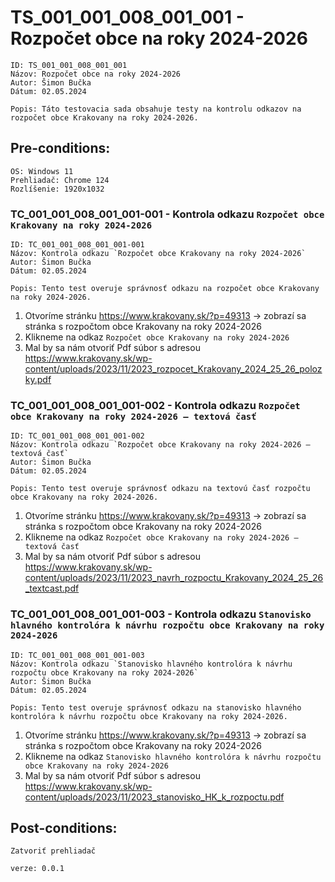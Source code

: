 # TS_001_001_008_001_001 - Rozpočet obce na roky 2024-2026

```
ID: TS_001_001_008_001_001
Názov: Rozpočet obce na roky 2024-2026
Autor: Šimon Bučka
Dátum: 02.05.2024
```

```
Popis: Táto testovacia sada obsahuje testy na kontrolu odkazov na rozpočet obce Krakovany na roky 2024-2026.
```

## Pre-conditions:

```
OS: Windows 11
Prehliadač: Chrome 124
Rozlíšenie: 1920x1032
```

### TC_001_001_008_001_001-001 - Kontrola odkazu `Rozpočet obce Krakovany na roky 2024-2026`

```
ID: TC_001_001_008_001_001-001
Názov: Kontrola odkazu `Rozpočet obce Krakovany na roky 2024-2026`
Autor: Šimon Bučka
Dátum: 02.05.2024
```

```
Popis: Tento test overuje správnosť odkazu na rozpočet obce Krakovany na roky 2024-2026.
```

1. Otvoríme stránku https://www.krakovany.sk/?p=49313 -> zobrazí sa stránka s rozpočtom obce Krakovany na roky 2024-2026
2. Klikneme na odkaz `Rozpočet obce Krakovany na roky 2024-2026`
3. Mal by sa nám otvoriť Pdf súbor s adresou https://www.krakovany.sk/wp-content/uploads/2023/11/2023_rozpocet_Krakovany_2024_25_26_polozky.pdf

### TC_001_001_008_001_001-002 - Kontrola odkazu `Rozpočet obce Krakovany na roky 2024-2026 – textová časť`

```
ID: TC_001_001_008_001_001-002
Názov: Kontrola odkazu `Rozpočet obce Krakovany na roky 2024-2026 – textová časť`
Autor: Šimon Bučka
Dátum: 02.05.2024
```

```
Popis: Tento test overuje správnosť odkazu na textovú časť rozpočtu obce Krakovany na roky 2024-2026.
```

1. Otvoríme stránku https://www.krakovany.sk/?p=49313 -> zobrazí sa stránka s rozpočtom obce Krakovany na roky 2024-2026
2. Klikneme na odkaz `Rozpočet obce Krakovany na roky 2024-2026 – textová časť`
3. Mal by sa nám otvoriť Pdf súbor s adresou https://www.krakovany.sk/wp-content/uploads/2023/11/2023_navrh_rozpoctu_Krakovany_2024_25_26_textcast.pdf

### TC_001_001_008_001_001-003 - Kontrola odkazu `Stanovisko hlavného kontrolóra k návrhu rozpočtu obce Krakovany na roky 2024-2026`

```
ID: TC_001_001_008_001_001-003
Názov: Kontrola odkazu `Stanovisko hlavného kontrolóra k návrhu rozpočtu obce Krakovany na roky 2024-2026`
Autor: Šimon Bučka
Dátum: 02.05.2024
```

```
Popis: Tento test overuje správnosť odkazu na stanovisko hlavného kontrolóra k návrhu rozpočtu obce Krakovany na roky 2024-2026.
```

1. Otvoríme stránku https://www.krakovany.sk/?p=49313 -> zobrazí sa stránka s rozpočtom obce Krakovany na roky 2024-2026
2. Klikneme na odkaz `Stanovisko hlavného kontrolóra k návrhu rozpočtu obce Krakovany na roky 2024-2026`
3. Mal by sa nám otvoriť Pdf súbor s adresou https://www.krakovany.sk/wp-content/uploads/2023/11/2023_stanovisko_HK_k_rozpoctu.pdf

## Post-conditions:

```
Zatvoriť prehliadač
```

```
verze: 0.0.1
```
